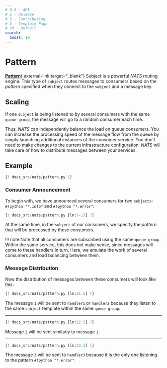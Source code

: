 ```yaml
---
# 0.5 - API
# 2 - Release
# 3 - Contributing
# 5 - Template Page
# 10 - Default
search:
  boost: 10
---
```


# Pattern

[**Pattern**](https://docs.nats.io/nats-concepts/subjects#wildcards){.external-link target="_blank"} Subject is a powerful *NATS* routing engine. This type of `subject` routes messages to consumers based on the *pattern* specified when they connect to the `subject` and a message key.

## Scaling

If one `subject` is being listened to by several consumers with the same `queue group`, the message will go to a random consumer each time.

Thus, *NATS* can independently balance the load on queue consumers. You can increase the processing speed of the message flow from the queue by simply launching additional instances of the consumer service. You don't need to make changes to the current infrastructure configuration: *NATS* will take care of how to distribute messages between your services.

## Example

```python linenums="1"
{! docs_src/nats/pattern.py !}
```

### Consumer Announcement

To begin with, we have announced several consumers for two `subjects`: `#!python "*.info"` and `#!python "*.error"`:

```python linenums="7" hl_lines="1 5 9"
{! docs_src/nats/pattern.py [ln:7-17] !}
```

At the same time, in the `subject` of our consumers, we specify the *pattern* that will be processed by these consumers.

!!! note
    Note that all consumers are subscribed using the same `queue_group`. Within the same service, this does not make sense, since messages will come to these handlers in turn.
    Here, we emulate the work of several consumers and load balancing between them.

### Message Distribution

Now the distribution of messages between these consumers will look like this:

```python
{! docs_src/nats/pattern.py [ln:21.5] !}
```

The message `1` will be sent to `handler1` or `handler2` because they listen to the same `subject` template within the same `queue group`.

---

```python
{! docs_src/nats/pattern.py [ln:22.5] !}
```

Message `2` will be sent similarly to message `1`.

---

```python
{! docs_src/nats/pattern.py [ln:23.5] !}
```

The message `3` will be sent to `handler3` because it is the only one listening to the pattern `#!python "*.error"`.
